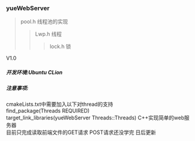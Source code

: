 ### yueWebServer
>pool.h 线程池的实现
>>Lwp.h 线程
>>>lock.h 锁

V1.0 
##### 开发环境:Ubuntu CLion<br>
##### 注意事项:<br>
cmakeLists.txt中需要加入以下对thread的支持<br>
find_package(Threads REQUIRED)<br>
target_link_libraries(yueWebServer Threads::Threads)
C++实现简单的web服务器<br>目前只完成读取前端文件的GET请求 POST请求还没学完 日后更新
